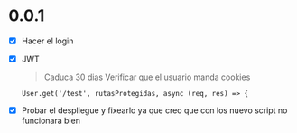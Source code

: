 # 0.0.1

- [x] Hacer el login
- [x] JWT

  > Caduca 30 dias
  > Verificar que el usuario manda cookies

  ```
  User.get('/test', rutasProtegidas, async (req, res) => {
  ```

- [x] Probar el despliegue y fixearlo ya que creo que con los nuevo script no funcionara bien
